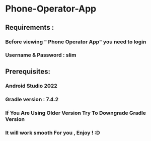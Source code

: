 # Phone-Operator-App

## Requirements :

### Before viewing " Phone Operator App" you need to login 

### Username & Password : slim

## Prerequisites:

### Android Studio 2022

### Gradle version : 7.4.2

### If You Are Using Older Version Try To Downgrade Gradle Version 

### It will work smooth For you , Enjoy ! :D

